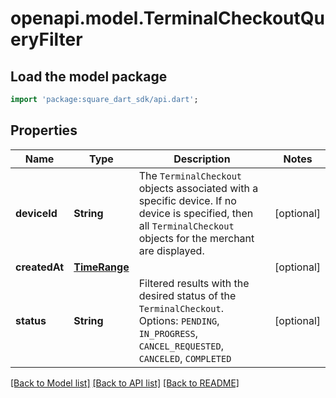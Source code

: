 # openapi.model.TerminalCheckoutQueryFilter

## Load the model package
```dart
import 'package:square_dart_sdk/api.dart';
```

## Properties
Name | Type | Description | Notes
------------ | ------------- | ------------- | -------------
**deviceId** | **String** | The `TerminalCheckout` objects associated with a specific device. If no device is specified, then all `TerminalCheckout` objects for the merchant are displayed. | [optional] 
**createdAt** | [**TimeRange**](TimeRange.md) |  | [optional] 
**status** | **String** | Filtered results with the desired status of the `TerminalCheckout`. Options: `PENDING`, `IN_PROGRESS`, `CANCEL_REQUESTED`, `CANCELED`, `COMPLETED` | [optional] 

[[Back to Model list]](../README.md#documentation-for-models) [[Back to API list]](../README.md#documentation-for-api-endpoints) [[Back to README]](../README.md)


